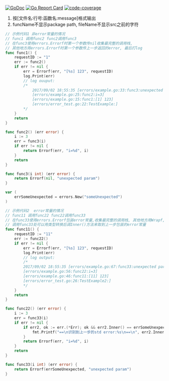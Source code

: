 [![GoDoc](https://godoc.org/github.com/hanjm/errors?status.svg)](https://godoc.org/github.com/hanjm/errors)
[![Go Report Card](https://goreportcard.com/badge/github.com/hanjm/errors)](https://goreportcard.com/report/github.com/hanjm/errors)
[![code-coverage](http://gocover.io/_badge/github.com/hanjm/errors)](http://gocover.io/github.com/hanjm/errors)

1. 按[文件名:行号:函数名:message]格式输出
2. funcName不显示package path, fileName不显示src之前的字符

```go
// 示例代码1 非error常量的情况
// func1 调用func2 func2调用func3
// 在func3使用errors.Errorf时第一个参数传nil收集最完整的调用栈,
// 其他地方用errors.Errorf时第一个参数传上一步返回的error, 最后打log
func func1() {
	requestID := "1"
	err := func2()
	if err != nil {
		err = Errorf(err, "[%s] 123", requestID)
		log.Print(err)
		// log ouuput:
		/*
			2017/09/02 18:55:35 [errors/example.go:33:func3:unexpected param]
			[errors/example.go:25:func2:i=3]
			[errors/example.go:15:func1:[1] 123]
			[errors/error_test.go:22:TestExample:]
		*/
	}
	return
}

func func2() (err error) {
	i := 3
	err = func3(i)
	if err != nil {
		return Errorf(err, "i=%d", i)
	}
	return
}

func func3(i int) (err error) {
	return Errorf(nil, "unexpected param")
}

var (
	errSomeUnexpected = errors.New("someUnexpected")
)

// 示例代码2  error常量的情况
// func11 调用func22 func22调用func33
// 在func33使用errors.Errorf包装error常量,收集最完整的调用栈, 其他地方用Wrapf, 最后打log
// 调用func33处可以用类型转换后调Inner()方法来取到上一步包装的error常量
func func11() {
	requestID := "11"
	err := func22()
	if err != nil {
		err = Errorf(err, "[%s] 123", requestID)
		log.Print(err)
		// log output:
		/*
		2017/09/02 18:55:35 [errors/example.go:67:func33:unexpected param err:someUnexpected]
		[errors/example.go:56:func22:i=3]
		[errors/example.go:46:func11:[11] 123]
		[errors/error_test.go:26:TestExample2:]
		*/
	}
	return
}

func func22() (err error) {
	i := 3
	err = func33(i)
	if err != nil {
		if err2, ok := err.(*Err); ok && err2.Inner() == errSomeUnexpected {
			fmt.Printf("==\n识别到上一步的std error:%s\n==\n", err2.Inner())
		}
		return Errorf(err, "i=%d", i)
	}
	return
}

func func33(i int) (err error) {
	return Errorf(errSomeUnexpected, "unexpected param")
}
```
